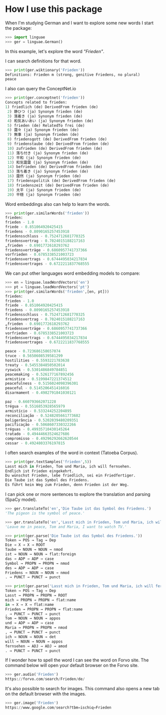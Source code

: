 # How I use this package

When I'm studying German and I want to explore some new words I start the package:

```python
>>> import linguae
>>> ger = linguae.German()
```
In this example, let's explore the word _"Frieden"_.

I can search definitions for that word.

```python
>>> print(ger.wiktionary('Frieden'))
Definitions: Frieden m (strong, genitive Friedens, no plural)
peace

```

I also can query the ConceptNet.io

```python
>>> print(ger.conceptnet('frieden'))
Concepts related to frieden:
1) friedlich (de) DerivedFrom frieden (de)
 2) 静ひつ (ja) Synonym frieden (de)
 3) 落着き (ja) Synonym frieden (de)
 4) 和気あいあい (ja) Synonym frieden (de)
 5) frieden (de) RelatedTo frei (de)
 6) 靄々 (ja) Synonym frieden (de)
 7) 無事 (ja) Synonym frieden (de)
 8) friedensgott (de) DerivedFrom frieden (de)
 9) friedenstaube (de) DerivedFrom frieden (de)
 10) zufrieden (de) DerivedFrom frieden (de)
 11) 落ち付き (ja) Synonym frieden (de)
 12) 平和 (ja) Synonym frieden (de)
 13) 和気靄靄 (ja) Synonym frieden (de)
 14) befrieden (de) DerivedFrom frieden (de)
 15) 落ち着き (ja) Synonym frieden (de)
 16) 靄然 (ja) Synonym frieden (de)
 17) friedenspolitik (de) DerivedFrom frieden (de)
 18) friedenszeit (de) DerivedFrom frieden (de)
 19) 太平 (ja) Synonym frieden (de)
 20) 平穏 (ja) Synonym frieden (de) 
```

Word embeddings also can help to learn the words.

```python
>>> print(ger.similarWords('frieden'))
frieden:
frieden - 1.0
friede - 0.851064920425415
friedens - 0.8090165257453918
friedensschluss - 0.7524712681770325
friedensvertrag - 0.7024015188217163
„frieden - 0.6901772618293762
friedensverträge - 0.6860957741737366
vorfrieden - 0.6785338521003723
friedensvertrags - 0.6744495034217834
friedensvertrages - 0.6722211837768555

```

We can put other languages word embedding models to compare:

```python
>>> en = linguae.loadWordVectors('en')
>>> pt = linguae.loadWordVectors('pt')
>>> print(ger.similarWords('frieden',[en, pt]))
frieden:
frieden - 1.0
friede - 0.851064920425415
friedens - 0.8090165257453918
friedensschluss - 0.7524712681770325
friedensvertrag - 0.7024015188217163
„frieden - 0.6901772618293762
friedensverträge - 0.6860957741737366
vorfrieden - 0.6785338521003723
friedensvertrags - 0.6744495034217834
friedensvertrages - 0.6722211837768555

peace - 0.723686158657074
truce - 0.5650608539581299
hostilities - 0.5593221783638
treaty - 0.5455384850502014
ryswick - 0.5301486849784851
peacemaking - 0.526177167892456
armistice - 0.5199847221374512
peacefulness - 0.5156024098396301
peaceful - 0.5145206451416016
disarmament - 0.4982791841030121

paz - 0.660793662071228
trégua - 0.5516853928565979
armistício - 0.533244252204895
reconciliação - 0.5248205661773682
beligerância - 0.5202039480209351
pacificação - 0.5068607330322266
tréguas - 0.49935710430145264
tratado - 0.49444663524627686
compromisso - 0.49296292662620544
cessar - 0.4924803376197815

```

I often search examples of the word in context (Tatoeba Corpus).

```python
>>> print(ger.textSamples('frieden',5))
Lasst mich in Frieden, Tom und Maria, ich will fernsehen.
Endlich ist Frieden eingekehrt.
Du wünschst Frieden, lebe friedlich, sei ein Friedfertiger.
Die Taube ist das Symbol des Friedens.
Es führt kein Weg zum Frieden, denn Frieden ist der Weg.

```
I can pick one or more sentences to explore the translation and parsing (SpaCy model).

```python
>>> ger.translateTo('en','Die Taube ist das Symbol des Friedens.')
'The pigeon is the symbol of peace.'

>>> ger.translateTo('en','Lasst mich in Frieden, Tom und Maria, ich will fernsehen.')
'Leave me in peace, Tom and Maria, I want to watch TV.'
```

```python
>>> print(ger.parse('Die Taube ist das Symbol des Friedens.'))
Token → POS → Tag → Dep
Die → X → X → ROOT
Taube → NOUN → NOUN → nmod
ist → NOUN → NOUN → flat:foreign
das → ADP → ADP → case
Symbol → PROPN → PROPN → nmod
des → ADP → ADP → case
Friedens → NOUN → NOUN → nmod
. → PUNCT → PUNCT → punct

>>> print(ger.parse('Lasst mich in Frieden, Tom und Maria, ich will fernsehen.'))
Token → POS → Tag → Dep
Lasst → PROPN → PROPN → ROOT
mich → PROPN → PROPN → flat:name
in → X → X → flat:name
Frieden → PROPN → PROPN → flat:name
, → PUNCT → PUNCT → punct
Tom → NOUN → NOUN → appos
und → ADP → ADP → case
Maria → PROPN → PROPN → nmod
, → PUNCT → PUNCT → punct
ich → NOUN → NOUN → det
will → NOUN → NOUN → appos
fernsehen → ADJ → ADJ → amod
. → PUNCT → PUNCT → punct
```

If I wonder how to spell the word I can see the word on Forvo site. The command below will open your default browser on the Forvo site.

```python
>>> ger.audio('Frieden')
https://forvo.com/search/Frieden/de/
```

It's also possible to search for images. This command also opens a new tab on the default browser with the images.

```python
>>> ger.image('Frieden')
https://www.google.com/search?tbm=isch&q=Frieden
```